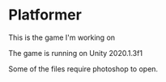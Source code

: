 # Platformer

This is the game I'm working on

The game is running on Unity 2020.1.3f1

Some of the files require photoshop to open.
